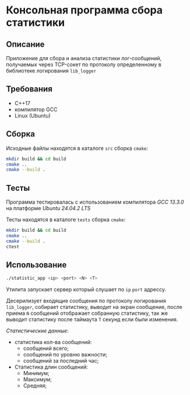 # Консольная программа сбора статистики

## Описание
Приложение для сбора и анализа статистики лог-сообщений, получаемых через TCP-сокет по протоколу определенному в библиотеке логирования ```lib_logger```



## Требования
- C++17
- компилятор GCC
- Linux (Ubuntu)

## Сборка
Исходные файлы находятся в каталоге `src`
сборка `cmake`:
```bash
mkdir build && cd build
cmake ..
cmake --build .
```

## Тесты
Программа тестировалась с использованием компилятора _GCC_ _13.3.0_ на платформе _Ubuntu_ _24.04.2_ _LTS_

Тесты находятся в каталоге `tests`
сборка `cmake`:
```bash
mkdir build && cd build
cmake ..
cmake --build .
ctest
```

## Использование
```bash
./statistic_app <ip> <port> <N> <T>
```

Утилита запускает сервер который слушает по `ip` `port` адрессу.

Десерилизует входящие сообщения по протоколу логирования ```lib_logger```, собирает статистику, выводит на экран сообщение, после приема `N` сообщений отображает собранную статистику, так же выводит статистику после таймаута `T` секунд если были изменения.

_Статистические данные_:

- статистика кол-ва сообщений:
    - сообщений всего;
    - сообщений по уровню важности;
    - сообщений за последний час;
- Cтатистика длин сообщений:
    - Минимум;
    - Максимум;
    - Средняя;